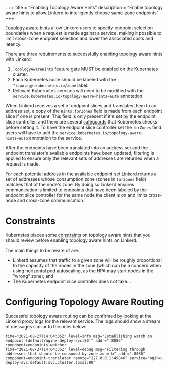 +++
title = "Enabling Topology Aware Hints"
description = "Enable topology aware hints to allow Linkerd to intelligently choose same-zone endpoints"
+++

[Topology aware hints](../features/topology-aware-hints/) allow Linkerd users
to specify endpoint selection boundaries when a request is made against a
service, making it possible to limit cross-zone endpoint selection and lower
the associated costs and latency.

There are three requirements to successfully enabling topology aware hints with Linkerd:

1. `TopologyAwareHints` feature gate MUST be enabled on the Kubernetes
   cluster.
2. Each Kubernetes node should be labeled with the
   `"topology.kubernetes.io/zone` label.
3. Relevant Kubernetes services will need to be modified with the
   `service.kubernetes.io/topology-aware-hints=auto` annotation.

When Linkerd receives a set of endpoint slices and translates them to an
address set, a copy of the `Hints.forZones` field is made from each endpoint
slice if one is present. This field is only present if it's set by the
endpoint slice controller, and there are several
[safeguards][topology-aware-hints-safeguards] that Kubernetes checks before
setting it. To have the endpoint slice controller set the `forZones` field
users will have to add the `service.kubernetes.io/topology-aware-hints=auto`
annotation to the service.

After the endpoints have been translated into an address set and the endpoint
translator's available endpoints have been updated, filtering is applied to
ensure only the relevant sets of addresses are returned when a request is
made.

For each potential address in the available endpoint set Linkerd returns a set
of addresses whose consumption zone (zones in `forZones` field) matches that
of the node's zone. By doing so Linkerd ensures communication is limited to
endpoints that have been labeled by the endpoint slice controller for the same
node the client is on and limits cross-node and cross-zone communication.

# Constraints

Kubernetes places some [constraints][topology-aware-hints-constraints] on
topology aware hints that you should review before enabling topology aware
hints on Linkerd.

The main things to be aware of are:

- Linkerd assumes that traffic to a given zone will be roughly proportional to
  the capacity of the nodes in the zone (which can be a concern when using
  horizontal pod autoscaling, as the HPA may start nodes in the "wrong" zone);
  and
- The Kubernetes endpoint slice controller does not take...

# Configuring Topology Aware Routing

Successful topology aware routing can be confirmed by looking at the Linkerd
proxy logs for the relevant service. The logs should show a stream of messages
similar to the ones below:

```
time="2021-08-27T14:04:35Z" level=info msg="Establishing watch on endpoint [default/nginx-deploy-svc:80]" addr=":8086" component=endpoints-watcher
time="2021-08-27T14:04:35Z" level=debug msg="Filtering through addresses that should be consumed by zone zone-b" addr=":8086" component=endpoint-translator remote="127.0.0.1:49846" service="nginx-deploy-svc.default.svc.cluster.local:80"
```

[topology-aware-hints-safeguards]: https://kubernetes.io/docs/concepts/services-networking/topology-aware-hints/#safeguards
[topology-aware-hints-constraints]: https://kubernetes.io/docs/concepts/services-networking/topology-aware-hints/#constraints
